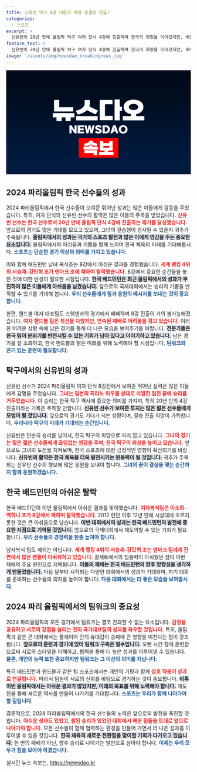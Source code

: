 ```yaml
---
title: 신유빈 탁구 4강 이은지 배영 준결승 진출!
categories:
  - 스포츠
excerpt: >
  신유빈이 20년 만에 올림픽 탁구 여자 단식 4강에 진출하며 한국의 희망을 이어갔지만, 배드민턴과 핸드볼 팀은 연달아 탈락의 아픔을 겪었다. 한국 선수들의 파리 올림픽 여정은 희망과 실망이 교차하는 중이다.
feature_text: >
  신유빈이 20년 만에 올림픽 탁구 여자 단식 4강에 진출하며 한국의 희망을 이어갔지만, 배드민턴과 핸드볼 팀은 연달아 탈락의 아픔을 겪었다. 한국 선수들의 파리 올림픽 여정은 희망과 실망이 교차하는 중이다.
image: '/assets/img/newsdao_breakingnews.jpg'
---
```


<p><img src="/assets/img/newsdao_breakingnews.jpg" alt="cryptoinkorea 속보" /></p>

<h2 data-ke-size="size26">2024 파리올림픽 한국 선수들의 성과</h2>

<p><p data-ke-size="size16"></p>2024 파리올림픽에서 한국 선수들이 보여준 뛰어난 성과는 많은 이들에게 감동을 주었습니다. 특히, 여자 단식의 신유빈 선수의 활약은 많은 이들의 주목을 받았습니다. <b><span style="color: #ee2323;">신유빈 선수는 한국 선수로서 20년 만에 올림픽 단식 4강에 진출하는 쾌거를 달성했습니다.</span></b> 앞으로의 경기도 많은 기대를 모으고 있으며, 그녀의 결승행이 성사될 수 있을지 귀추가 주목됩니다. <b><span style="background-color: #21538527;">올림픽에서의 성과는 국가의 스포츠 발전과 많은 이에게 영감을 주는 중요한 요소입니다.</span></b> 올림픽에서의 아쉬움과 기쁨을 함께 느끼며 한국 체육의 미래를 기대해봅시다. <b><span style="color: #1a5490;">스포츠는 단순한 경기 이상의 의미를 가지고 있습니다.</span></b></p>

<p><p data-ke-size="size16"></p>이와 함께 배드민턴 남녀 복식조는 8강에서 아쉬운 결과를 경험했습니다. <b><span style="color: #ee2323;">세계 랭킹 4위의 서승재-강민혁 조가 덴마크 조에 패하여 탈락했습니다.</span></b> 8강에서 중요한 순간들을 놓친 것에 대한 반성이 필요한 시점입니다. <b><span style="background-color: #21538527;">한국 배드민턴은 최근 올림픽에서의 성과가 부진하여 많은 이들에게 아쉬움을 남겼습니다.</span></b> 앞으로의 국제대회에서는 승리의 기쁨을 만끽할 수 있기를 기대해 봅니다. <b><span style="color: #1a5490;">우리 선수들에게 힘과 응원의 메시지를 보내는 것이 중요합니다.</span></b></p>

<p><p data-ke-size="size16"></p>한편, 핸드볼 여자 대표팀도 스웨덴과의 경기에서 패배하며 8강 진출이 거의 불가능해졌습니다. <b><span style="color: #ee2323;">여자 핸드볼 팀은 최선을 다했지만, 연속된 패배로 어려움을 겪고 있습니다.</span></b> 이러한 어려운 상황 속에 남은 경기를 통해 더 나은 모습을 보여주기를 바랍니다. <b><span style="background-color: #21538527;">전문가들은 한국 팀이 분위기를 반전시킬 수 있는 기회가 남아 있다고 이야기하고 있습니다.</span></b> 남은 경기를 잘 소화하고, 한국 핸드볼의 밝은 미래를 위해 노력해야 할 시점입니다. <b><span style="color: #1a5490;">팀워크와 끈기 있는 훈련이 필요합니다.</span></b></p>

<h2 data-ke-size="size26">탁구에서의 신유빈의 성과</h2>

<p><p data-ke-size="size16"></p>신유빈 선수가 2024 파리올림픽 여자 단식 8강전에서 보여준 뛰어난 실력은 많은 이들에게 감명을 주었습니다. <b><span style="color: #ee2323;">그녀는 일본의 히라노 미우를 상대로 치열한 접전 끝에 승리를 거두었습니다.</span></b> 이 승리는 한국 탁구 역사에 중요한 의미를 가지며, 특히 20년 만의 4강 진출이라는 기록은 주목할 만합니다. <b><span style="background-color: #21538527;">신유빈 선수가 보여준 투지는 많은 젊은 선수들에게 모범이 될 것입니다.</span></b> 앞으로의 경기도 기대가 되는 상황이며, 결승 진출 희망이 가득합니다. <b><span style="color: #1a5490;">우리나라 탁구의 미래가 기대되는 순간입니다.</span></b></p>

<p><p data-ke-size="size16"></p>신유빈은 단순히 승리를 넘어서, 한국 탁구의 희망으로 자리 잡고 있습니다. <b><span style="color: #ee2323;">그녀의 경기는 많은 젊은 선수들에게 끊임없는 영감을 주며, 한국 탁구의 위상을 높이고 있습니다.</span></b> 앞으로도 그녀의 도전을 지켜보며, 한국 스포츠에 대한 긍정적인 영향이 확산되기를 바랍니다. <b><span style="background-color: #21538527;">신유빈의 활약은 한국 체육을 더욱 발전시키는 원동력이 될 것입니다.</span></b> 귀추가 주목되는 신유빈 선수의 행보에 많은 응원을 보내야 합니다. <b><span style="color: #1a5490;">그녀의 꿈이 결실을 맺는 순간까지 함께 응원하겠습니다.</span></b></p>

<h2 data-ke-size="size26">한국 배드민턴의 아쉬운 탈락</h2>

<p><p data-ke-size="size16"></p>한국 배드민턴이 이번 올림픽에서 아쉬운 결과를 맞이했습니다. <b><span style="color: #ee2323;">여자복식팀은 이소희-백하나 조가 8강에서 패하며 탈락했습니다.</span></b> 2012 런던 이후 12년 만에 시상대에 오르지 못한 것은 큰 아쉬움으로 남습니다. <b><span style="background-color: #21538527;">이번 대회에서의 성과는 한국 배드민턴의 발전에 중요한 지점으로 기억될 것입니다.</span></b> 앞으로의 국제대회에서 재도약할 수 있는 기회가 필요합니다. <b><span style="color: #1a5490;">우리 선수들의 경쟁력을 한층 높여야 합니다.</span></b></p>

<p><p data-ke-size="size16"></p>남자복식 팀도 예외는 아닙니다. <b><span style="color: #ee2323;">세계 랭킹 4위의 서승재-강민혁 조는 덴마크 팀에게 진편에서 많은 팬들이 아쉬워하고 있습니다.</span></b> 결세트에서의 집중력이 아쉬웠던 점이 이번 패배의 주요 원인으로 지목됩니다. <b><span style="background-color: #21538527;">이들의 패배는 한국 배드민턴의 향후 방향성을 생각하게 만들었습니다.</span></b> 다음 달부터 시작되는 다양한 대회에서의 성과가 기대되며, 차기 대회를 준비하는 선수들의 의지를 높여야 합니다. <b><span style="color: #1a5490;">다음 대회에서는 더 좋은 모습을 보여줍시다.</span></b></p>

<h2 data-ke-size="size26">2024 파리 올림픽에서의 팀워크의 중요성</h2>

<p><p data-ke-size="size16"></p>2024 파리올림픽의 모든 경기에서 팀워크는 결코 간과할 수 없는 요소입니다. <b><span style="color: #ee2323;">감정을 공유하고 서로의 강점을 살리는 것이 국가대표팀의 성과를 좌우할 것입니다.</span></b> 특히, 올림픽과 같은 큰 대회에서는 플레이어 간의 유대감이 승패에 큰 영향을 미친다는 점이 강조됩니다. <b><span style="background-color: #21538527;">앞으로의 훈련과 경기에 있어 팀워크 구축은 필수입니다.</span></b> 오랜 시간 함께 훈련함으로써 서로의 스타일을 이해하고, 협력을 통해 더 높은 성과를 이루어낼 수 있습니다. <b><span style="color: #1a5490;">물론, 개인의 능력 또한 중요하지만 팀워크는 그 이상의 의미를 지닙니다.</span></b></p>

<p><p data-ke-size="size16"></p>특히 배드민턴과 핸드볼과 같은 팀 스포츠에서는 개인의 기량과 함께 <b><span style="color: #ee2323;">상호 작용이 성과로 연결됩니다.</span></b> 따라서 팀원이 서로의 신뢰를 바탕으로 경기하는 것이 중요합니다. <b><span style="background-color: #21538527;">비록 이번 올림픽에서는 아쉬운 결과가 많았지만, 미래의 목표를 위해 노력해야 합니다.</span></b> 재도전을 통해 새로운 역사를 만들어 나가기를 기대합니다. <b><span style="color: #1a5490;">스포츠는 우리가 함께 나아가야 할 길입니다.</span></b></p>

<p><p data-ke-size="size16"></p>결론적으로, 2024 파리올림픽에서의 한국 선수들의 노력은 앞으로의 발전을 촉진할 것입니다. <b><span style="color: #ee2323;">아쉬운 성과도 있었고, 참된 승리가 있었던 대회에서 배운 점들을 토대로 앞으로 나아가야 합니다.</span></b> 모든 선수들이 함께 협력하는 환경을 만들어 가면서 더 나은 성과를 이루어낼 수 있을 것입니다. <b><span style="background-color: #21538527;">한국 체육의 새로운 전환점을 맞이할 기회가 다가오고 있습니다.</span></b> 한 번의 패배가 아닌, 향후 승리로 나아가는 발판으로 삼아야 합니다. <b><span style="color: #1a5490;">이제는 우리 모두가 힘을 모아야 하겠습니다.</span></b></p>
실시간 뉴스 속보는, <a href="https://newsdao.kr" rel="dofollow">https://newsdao.kr</a>


